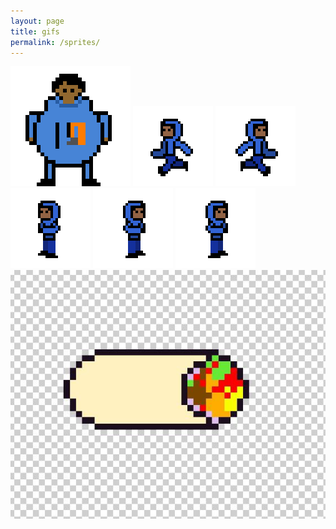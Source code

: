 ```yaml
---
layout: page
title: gifs
permalink: /sprites/
---
```



![alt text](<Ruhaan Idle (1).gif>)
![alt text](aaravleftrun.gif)
![alt text](aaravrightrun.gif)
![alt text](aaravshootleft.gif)
![alt text](aaravshootright.gif)
![alt text](<New Piskel (3).gif>)
![alt text](burritoasset.jpg)